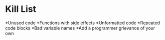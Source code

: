 Kill List
=========
*Unused code 
*Functions with side effects
*Unformatted code
*Repeated code blocks
*Bad variable names
*Add a programmer grievance of your own
